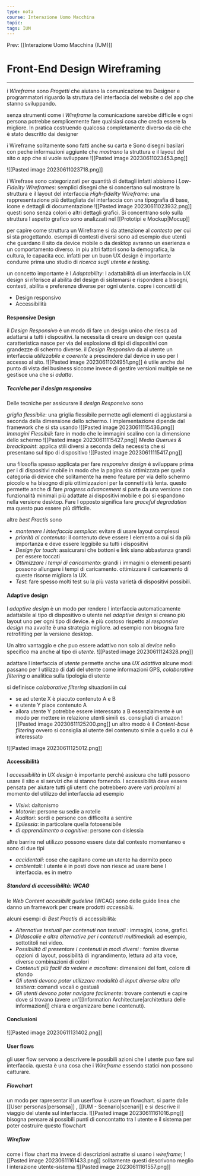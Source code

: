 ```yaml
---
type: nota
course: Interazione Uomo Macchina
topic: 
tags: IUM
---
```


Prev: [[Interazione Uomo Macchina (IUM)]]

# Front-End Design Wireframing
---
i _Wireframe_ sono _Progetti_ che aiutano la comunicazione tra Designer e programmatori riguardo la struttura del interfaccia del website o del app che stanno sviluppando.

senza strumenti come i _Wireframe_  la comunicazione sarebbe difficile e ogni persona potrebbe semplicemente fare qualsiasi cosa che creda essere la migliore. In pratica costruendo qualcosa completamente diverso da ciò che è stato descritto dai designer 

i Wireframe solitamente sono fatti anche su carta e
Sono disegni basilari con peche informazioni aggiunte che _mostrano_ la struttura e il layout del sito o app che si vuole sviluppare
![[Pasted image 20230611023453.png]]

![[Pasted image 20230611023718.png]]

i Wirefrase sono categorizzati per quantità di dettagli
infatti abbiamo i 
_Low-Fidelity Wireframes_: semplici disegni che si concertano sul mostrare la struttura e il layout del interfaccia
_High-fidelity Wireframe_: una rappresentazione più dettagliata del interfaccia con una tipografia di base, icone e dettagli di documentazione 
![[Pasted image 20230611023932.png]]
questi sono senza colori  o altri dettagli grafici. Si concentrano solo sulla struttura l aspetto grafico sono analizzati nel [[Prototipi e Mockup|Mocup]]


per capire come struttura un Wireframe si da attenzione al _contesto_ per cui si sta progettando. esempi di contesti diversi sono ad esempio due utenti che guardano il sito da device mobile o da desktop avranno un eserienza e un comportamento diverso. in piu altri fattori sono la demografica, la cultura, le capacita ecc.
infatti per un buon UX design è importante condurre prima uno studio di _ricerca sugli utente e testing_. 

un concetto importante è l
_Adaptability_: l adattabilità di un interfaccia in UX design si riferisce al abilita del design di sistemarsi e rispondere a bisogni, contesti, abilita e preferenze diverse  per ogni utente.
copre i concetti di 
- Design responsivo
- Accessibilità

#### Responsive Design
il _Design Responsivo_ è un modo di fare un design unico che riesca ad adattarsi a tutti i dispositivi. 
la necessita di creare un design con questa caratteristica nasce per via del esplosione di tipi di dispositivi con grandezze di schermo diverse.
il _Design Responsivo_ da al utente un interfaccia _utilizzabile e coerente_ a prescindere dal device in uso per l accesso al sito.
![[Pasted image 20230611024951.png]]
é utile anche dal punto di vista del business siccome invece di gestire versioni multiple se ne gestisce una che si _adatta_.

##### Tecniche per il design responsivo
Delle tecniche per assicurare il _design Responsivo_ sono

_griglia flessibile_:  una griglia flessibile permette agli elementi di aggiustarsi a seconda della dimensione dello schermo. l implementazione dipende dal framework che si sta usando
![[Pasted image 20230611115436.png]]
_Immagini Flessibili_: fare in modo che le immagini scalino con la dimensione dello schermo
![[Pasted image 20230611115427.png]]
_Media Querues & breackpoint_: applica stili diversi a seconda della necessita che si presentano sul tipo di dispositivo
![[Pasted image 20230611115417.png]]

una filosofia spesso applicata per fare _responsive design_ è sviluppare prima per i di dispositivi mobile in modo che la pagina sia ottimizzata per quella categoria di device che solitamente ha meno feature per via dello schermo piccolo e ha bisogno di più ottimizzazioni per la connettività lenta. questo permette anche di fare _progress advancement_  si parte da una versione con funzionalità minimali più adattate ai dispositivi mobile e poi si espandono nella versione desktop. Fare l opposto significa fare _graceful degradation_ ma questo puo essere più difficile.

altre _best Practis_ sono
- _mantenere l interfaccia semplice_: evitare di usare layout complessi
- _priorità al contenuto_: il contenuto deve essere l elemento a cui si da più importanza e deve essere leggibile su tutti i dispositivi
- _Design for touch_: assicurarsi che bottoni e link siano  abbastanza grandi per essere toccati
- _Ottimizzare i tempi di caricamento_: grandi i immagini o elementi pesanti possono allungare i tempi di caricamento. ottimizzare il caricamento di queste risorse migliora la UX.
- _Test_: fare spesso molti test su la più vasta varietà di dispositivi possibili.

#### Adaptive design
l _adaptive design_ è un modo per rendere l interfaccia automaticamente adattabile al tipo di dispositivo o utente
nel _adaptive design_ si creano più layout uno per ogni tipo di device.
è più costoso rispetto al _responsive design_ ma avvolte è una strategia migliore. ad esempio non bisogna fare retrofitting per la versione desktop.

Un altro vantaggio e che puo essere adattivo non solo al _device_ nello specifico ma anche al tipo di _utente_.
![[Pasted image 20230611124328.png]]

adattare l interfaccia _al utente_ permette anche una _UX adattiva_  alcune modi passano per l utilizzo di dati del utente come informazioni GPS, _colaborative filtering_ o analitica sulla tipologia di utente 

si definisce _colaborative filtering_ situazioni in cui 
- se ad utente X è piacuto contenuto A e B
- e utente Y piace contenuto A
- allora utente Y potrebbe essere interessato a B
essenzialmente è un modo per mettere in relazione utenti simili
es. consigliati di amazon
![[Pasted image 20230611125200.png]]
un altro modo è il _Content-base filtering_ ovvero si consiglia al utente del contenuto simile a quello a cui è interessato  

![[Pasted image 20230611125012.png]]

#### Accessibilità
l _accessibilità_ in _UX design_ è importante perché assicura che tutti possono usare il sito e si servizi che si stanno fornendo. l accessibilità deve essere pensata per aiutare tutti gli utenti che potrebbero avere vari _problemi_ al momento del utilizzo del interfaccia ad esempio
- _Visivi_: daltonismo
- _Motorie_: persone su sedie a rotelle
- _Auditori_: sordi e persone con difficolta a sentire
- _Epilessia_: in particolare quella fotosensibile
- _di apprendimento o cognitive_: persone con dislessia

altre barrire nel utilizzo possono essere date dal contesto momentaneo e sono di due tipi
- _accidentali_: cose che capitano come un utente ha dormito poco
- _ambientali_: l utente è in posti dove non riesce ad usare bene l interfaccia. es in metro 


##### Standard di accessibilità: WCAG
le _Web Content accesibilit gudeline_ (WCAG) sono delle guide linea che danno un framework per creare prodotti _accessibili_. 

alcuni esempi di _Best Practis_ di accessibilità:

- _Alternative testuali per contenuti non testuali_ : immagini, icone, grafici. 
- _Didascalie e altre alternative per i contenuti multimediali_: ad esempio, sottotitoli nei video. 
- _Possibilità di presentare i contenuti in modi diversi_ : fornire diverse opzioni di layout, possibilità di ingrandimento, lettura ad alta voce, diverse combinazioni di colori 
- _Contenuti più facili da vedere e ascoltare_:  dimensioni del font, colore di sfondo 
- _Gli utenti devono poter utilizzare modalità di input diverse oltre alla tastiera_:  comandi vocali o gestuali 
- _Gli utenti devono poter navigare facilmente_: trovare contenuti e capire dove si trovano (avere un'[[Information Architecture|architettura delle informazioni]] chiara e organizzare bene i contenuti).



#### Conclusioni

![[Pasted image 20230611131402.png]]

#### User flows
gli user flow servono a descrivere le possibili azioni che l utente puo fare sul interfaccia. questa è una cosa che i _Wireframe_ essendo statici non possono catturare.

##### Flowchart
un modo per rapresentar il un userflow è usare un flowchart.
si parte dalle [[User personas|personsa]] , [[IUM - Scenario|scenari]] e si descrive il viaggio del utente sul interfaccia.
![[Pasted image 20230611161016.png]]
bisogna pensare ai possibili punti di concontatto tra l utente e il sistema per poter costruire questo flowchart

##### Wireflow
come i flow chart ma invece di descrizioni astratte si usano i _wireframe_;
![[Pasted image 20230611161433.png]]
solitamente questi descrivono meglio l interazione utente-sistema
![[Pasted image 20230611161557.png]]